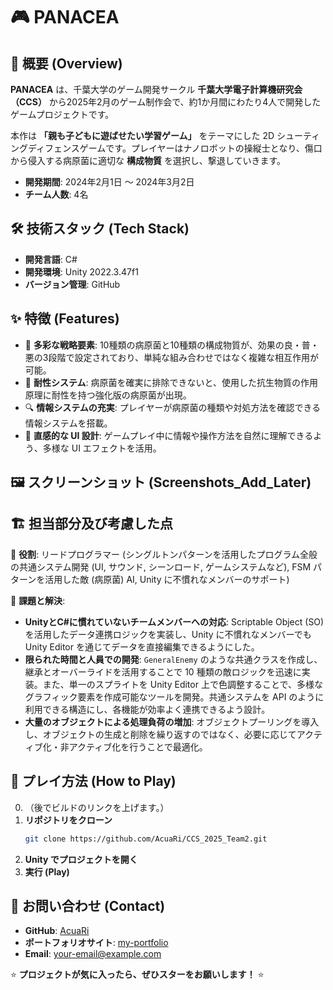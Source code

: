 # 🎮 **PANACEA**

## 📝 **概要 (Overview)**

**PANACEA** は、千葉大学のゲーム開発サークル **千葉大学電子計算機研究会（CCS）** から2025年2月のゲーム制作会で、約1か月間にわたり4人で開発したゲームプロジェクトです。

本作は **「親も子どもに遊ばせたい学習ゲーム」** をテーマにした 2D シューティングディフェンスゲームです。プレイヤーはナノロボットの操縦士となり、傷口から侵入する病原菌に適切な **構成物質** を選択し、撃退していきます。

- **開発期間**: 2024年2月1日 ～ 2024年3月2日
- **チーム人数**: 4名

## 🛠️ **技術スタック (Tech Stack)**

- **開発言語**: C#
- **開発環境**: Unity 2022.3.47f1
- **バージョン管理**: GitHub

## ✨ **特徴 (Features)**

- 🦠 **多彩な戦略要素**: 10種類の病原菌と10種類の構成物質が、効果の良・普・悪の3段階で設定されており、単純な組み合わせではなく複雑な相互作用が可能。
- 🧬 **耐性システム**: 病原菌を確実に排除できないと、使用した抗生物質の作用原理に耐性を持つ強化版の病原菌が出現。
- 🔍 **情報システムの充実**: プレイヤーが病原菌の種類や対処方法を確認できる情報システムを搭載。
- 🎨 **直感的な UI 設計**: ゲームプレイ中に情報や操作方法を自然に理解できるよう、多様な UI エフェクトを活用。

## 🖼️ **スクリーンショット (Screenshots_Add_Later)**

## 🏗️ **担当部分及び考慮した点**

🔹 **役割**: リードプログラマー (シングルトンパターンを活用したプログラム全般の共通システム開発 (UI, サウンド, シーンロード, ゲームシステムなど), FSM パターンを活用した敵 (病原菌) AI, Unity に不慣れなメンバーのサポート)

🔹 **課題と解決**:
- **UnityとC#に慣れていないチームメンバーへの対応**: Scriptable Object (SO) を活用したデータ連携ロジックを実装し、Unity に不慣れなメンバーでも Unity Editor を通じてデータを直接編集できるようにした。
- **限られた時間と人員での開発**: `GeneralEnemy` のような共通クラスを作成し、継承とオーバーライドを活用することで 10 種類の敵ロジックを迅速に実装。また、単一のスプライトを Unity Editor 上で色調整することで、多様なグラフィック要素を作成可能なツールを開発。共通システムを API のように利用できる構造にし、各機能が効率よく連携できるよう設計。
- **大量のオブジェクトによる処理負荷の増加**: オブジェクトプーリングを導入し、オブジェクトの生成と削除を繰り返すのではなく、必要に応じてアクティブ化・非アクティブ化を行うことで最適化。

## 🚀 **プレイ方法 (How to Play)**

0. （後でビルドのリンクを上げます。）
1. **リポジトリをクローン**
   ```bash
   git clone https://github.com/AcuaRi/CCS_2025_Team2.git
   ```
2. **Unity でプロジェクトを開く**
3. **実行 (Play)**

## 📩 **お問い合わせ (Contact)**

- **GitHub**: [AcuaRi](https://github.com/AcuaRi/CCS_2025_Team2)
- **ポートフォリオサイト**: [my-portfolio](https://my-portfolio_add_later.com)
- **Email**: [your-email@example.com](acuarium2307@gmail.com)

⭐ **プロジェクトが気に入ったら、ぜひスターをお願いします！** ⭐

